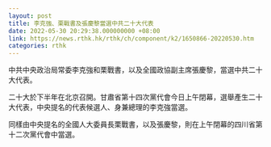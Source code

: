 ```yaml
---
layout: post
title: 李克強、栗戰書及張慶黎當選中共二十大代表
date: 2022-05-30 20:29:38.000000000 +08:00
link: https://news.rthk.hk/rthk/ch/component/k2/1650866-20220530.htm
categories: rthk
---
```


中共中央政治局常委李克強和栗戰書，以及全國政協副主席張慶黎，當選中共二十大代表。

二十大於下半年在北京召開。甘肅省第十四次黨代會今日上午閉幕，選舉產生二十大代表，中央提名的代表候選人、身兼總理的李克強當選。

同樣由中央提名的全國人大委員長栗戰書，以及張慶黎，則在上午閉幕的四川省第十二次黨代會中當選。
